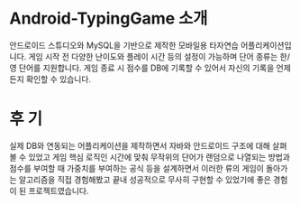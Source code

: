 # Android-TypingGame 소개
안드로이드 스튜디오와 MySQL을 기반으로 제작한 모바일용 타자연습 어플리케이션입니다. 게임 시작 전 다양한 난이도와 플레이 시간 등의 설정이 가능하며
단어 종류는 한/영 단어를 지원합니다. 게임 종료 시 점수를 DB에 기록할 수 있어서 자신의 기록을 언제든지 확인할 수 있습니다.


# 후 기
실제 DB와 연동되는 어플리케이션을 제작하면서 자바와 안드로이드 구조에 대해 살펴볼 수 있었고
게임 핵심 로직인 시간에 맞춰 무작위의 단어가 랜덤으로 나열되는 방법과 점수를 부여할 때 가중치를 부여하는 공식 등을 설계하면서 
이러한 류의 게임이 돌아가는 알고리즘을 직접 경험해봤고 끝내 성공적으로 무사히 구현할 수 있었기에 좋은 경험이 된 프로젝트였습니다.
